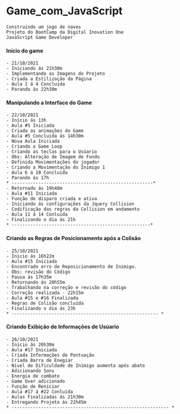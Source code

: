 # Game_com_JavaScript
    Construindo um jogo de naves
    Projeto do BootCamp da Digital Inovation One
    JavaScript Game Developer

#### Início do game
    - 21/10/2021
    - Iniciando ás 21h30m
    - Implementando as Imagens do Projeto 
    - Criada a Estilização da Página
    - Aula 1 á 4 Concluida
    - Parando ás 22h30m

#### Manipulando a Interface do Game
    - 22/10/2021
    - Início ás 13h
    - Aula #5 Iniciada
    - Criada as animações do Game 
    - Aula #5 Concluida ás 14h30m
    - Nova Aula Iniciada
    - Criando o Game Loop 
    - Criando as teclas para o Usúario
    - Obs: Alteração de Imagem de Fundo 
    - Definida Movimentações do jogador
    - Criando a Movimentação do Inimigo 1
    - Aula 6 á 10 Concluida
    - Parando ás 17h
    * -----------------------------------------------------*
    - Retornado ás 19h40m
    - Aula #11 Iniciada
    - Função de disparo criada e ativa
    - Iniciando ás configurações da Jquery Collision
    - Codificação das regras da Collision em andamento
    - Aula 11 á 14 Conluida
    - Finalizando o dia ás 21h
    * ----------------------------------------------------*

#### Criando as Regras de Posicionamento após a Colisão
    - 25/10/2021
    - Ínicio ás 16h22m
    - Aula #15 Iniciada
    - Encontrado erro de Reposicionamento de Inimigo.
    - Obs: revisão do Código
    - Pausa ás 17h35m
    - Retornando ás 20h55m
    - Trabalhando na correção e revisão do código
    - Correção realizada - 22h15m
    - Aula #15 e #16 Finalizada
    - Regras de Colisão concluída
    - Finalizando o dia ás 23h
    * ------------------------------------------------------- *

#### Criando Exibição de Informações de Usúario
    - 26/10/2021
    - Ínicio ás 20h30m
    - Aula #17 Iniciada
    - Criada Informações de Pontuação
    - Criada Barra de Enegiar
    - Nivel de Dificuldade de Inimigo aumenta após abate
    - Adicionando Sons
    - Energia de combate
    - Game Over adicionado
    - Função de Reniciar
    - Aula #17 á #22 Conluída
    - Aulas Finalizadas ás 21h30m
    - Entregando Projeto ás 22h45m
    * ----------------------------------------------------------- *


